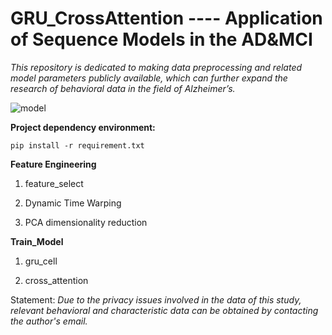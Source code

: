 # GRU_CrossAttention ---- Application of Sequence Models in the AD&amp;MCI

*This repository is dedicated to making data preprocessing and related model parameters publicly available, which can further expand the research of behavioral data in the field of Alzheimer’s.*

![model](reslut/model.png)

**Project dependency environment:**
```base
pip install -r requirement.txt
```

**Feature Engineering**

1. feature_select

2. Dynamic Time Warping

3. PCA dimensionality reduction


**Train_Model**
1. gru_cell

2. cross_attention


Statement: 
*Due to the privacy issues involved in the data of this study, relevant behavioral and characteristic data can be obtained by contacting the author's email.*
